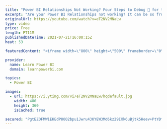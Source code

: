 ```yaml
---
title: "Power BI Relationships Not Working? Four Steps to Debug 🐞 for the Power BI Beginner"
excerpt: "Are your Power BI Relationships not working? It can be so frustrating when that happens. The good news is that the four steps shown in this video will help you debug most of your Power BI Relationships problems.  00:00 Introduction 01:05 Tip #1 Debug Using Simple Table 02:03 Tip #2 Debug Using Simple"
originalUrl: https://youtube.com/watch?v=eT2NV2MNaLw
type: video
price: Free
length: PT11M
publishedDateTime: 2021-07-21T16:00:15Z
heat: 53

featuredContent: "<iframe width=\"800\" height=\"500\" frameborder=\"0\" src=\"https://www.youtube.com/embed/eT2NV2MNaLw\" allow=\"accelerometer; autoplay; encrypted-media; gyroscope; picture-in-picture\" allowfullscreen></iframe>"

provider:
  name: Learn Power BI
  domain: learnpowerbi.com

topics:
  - Power BI

images:
  - url: https://i.ytimg.com/vi/eT2NV2MNaLw/hqdefault.jpg
    width: 480
    height: 360
    isCached: true

secured: "PgtEZOFMWiEKEdPU0O2bpu1Jwru43KYEW3Md6kz29IXk6uBjtk5Heev+PtYDfRafgy2kDHMX+ja2rfjwWih7gbm8/mfErKi1MWpb3BsvDskMH9k9h/BzI4oXDATJUAHlvVUnUqnWewrSqj1ZuWvWkxJ2K483PVtiHa8pXZPtOnLNRLEnMjIejNql9uge++Xy0I7/f8993xd6OQo+6Oq0Xp0hE6J8EDOU1BqWG71MHKQfo8T3IY5VMD82FhYMYTngRFa8pl4Pe1f0LoPAVs4J1akOw9tbuhuBj60ZMIgfaBQAqyDh4dkHcuvy0HMv4LnIijUaA/Dmsho/iWJ9449BwhYJVKHPXjwQdF8sxkfHtrupSKTtt+mTfKmpoqdA1bgMHloV1xVGwveXfiHyWx7tFP+YeZ190pSfxGuB1L8mZOU=;IskG0+S7fqixp+qZrW+pCg=="
---
```


